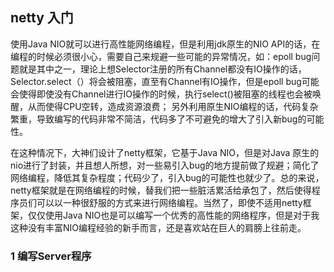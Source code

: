 ## netty 入门
使用Java NIO就可以进行高性能网络编程，但是利用jdk原生的NIO API的话，在编程的时候必须很小心，需要自己来规避一些可能的异常情况，如：epoll bug问题就是其中之一，理论上想Selector注册的所有Channel都没有IO操作的话，Selector.select（）将会被阻塞，直至有Channel有IO操作，但是epoll bug可能会使得即使没有Channel进行IO操作的时候，执行select()被阻塞的线程也会被唤醒，从而使得CPU空转，造成资源浪费； 另外利用原生NIO编程的话，代码复杂繁重，导致编写的代码非常不简洁，代码多了不可避免的增大了引入新bug的可能性。

在这种情况下，大神们设计了netty框架，它基于Java NIO，但是对Java 原生的nio进行了封装，并且想人所想，对一些易引入bug的地方提前做了规避；简化了网络编程，降低其复杂程度；代码少了，引入bug的可能性也就少了。总的来说，netty框架就是在网络编程的时候，替我们把一些脏活累活给承包了，然后使得程序员们可以以一种很舒服的方式来进行网络编程。当然了，即使不适用netty框架，仅仅使用Java NIO也是可以编写一个优秀的高性能的网络程序，但是对于我这种没有丰富NIO编程经验的新手而言，还是喜欢站在巨人的肩膀上往前走。

### 1 编写Server程序
```

```
